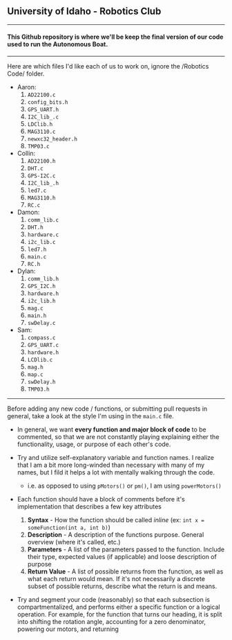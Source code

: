 ## University of Idaho - Robotics Club
---
#### This Github repository is where we'll be keep the final version of our code used to run the Autonomous Boat.
---
Here are which files I'd like each of us to work on, ignore the /Robotics Code/ folder.
* Aaron:
  1. `AD22100.c`
  2. `config_bits.h`
  3. `GPS_UART.h`
  4. `I2C_lib_.c`
  5. `LDClib.h`
  6. `MAG3110.c`
  7. `newxc32_header.h`
  8. `TMP03.c`
* Collin:
  1. `AD22100.h`
  2. `DHT.c`
  3. `GPS-I2C.c`
  4. `I2C_lib_.h`
  5. `led7.c`
  6. `MAG3110.h`
  7. `RC.c`
* Damon:
  1. `comm_lib.c`
  2. `DHT.h`
  3. `hardware.c`
  4. `i2c_lib.c`
  5. `led7.h`
  6. `main.c`
  7. `RC.h`
* Dylan:
  1. `comm_lib.h`
  2. `GPS_I2C.h`
  3. `hardware.h`
  4. `i2c_lib.h`
  5. `mag.c`
  6. `main.h`
  7. `swDelay.c`
* Sam:
  1. `compass.c`
  2. `GPS_UART.c`
  3. `hardware.h`
  4. `LCDlib.c`
  5. `mag.h`
  6. `map.c`
  7. `swDelay.h`
  8. `TMP03.h`

---

Before adding any new code / functions, or submitting pull requests in general, take a look at the style I'm using in the `main.c` file.

* In general, we want __every function and major block of code__ to be commented, so that we are not constantly playing explaining either the functionality, usage, or purpose of each other's code.

* Try and utilize self-explanatory variable and function names. I realize that I am a bit more long-winded than necessary with many of my names, but I fild it helps a lot with mentally walking through the code.
  * i.e. as opposed to using `pMotors()` or `pm()`, I am using `powerMotors()`

* Each function should have a block of comments before it's implementation that describes a few key attributes
  1. __Syntax__ - How the function should be called *inline* (ex: `int x = someFunction(int a, int b)`)
  2. __Description__ - A description of the functions purpose. General overview (where it's called, etc.)
  3. __Parameters__ - A list of the parameters passed to the function. Include their type, expected values (if applicable) and loose description of purpose
  4. __Return Value__ - A list of possible returns from the function, as well as what each return would mean. If it's not necessarily a discrete subset of possible returns, describe what the return is and means.
  
* Try and segment your code (reasonably) so that each subsection is compartmentalized, and performs either a specific function or a logical operation. For example, for the function that turns our heading, it is split into shifting the rotation angle, accounting for a zero denominator, powering our motors, and returning
